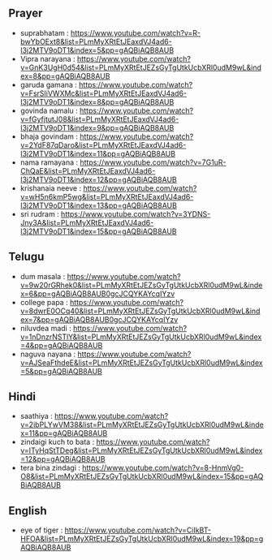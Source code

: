 ## Prayer
* suprabhatam : https://www.youtube.com/watch?v=R-bwYbOExt8&list=PLmMyXRtEtJEaxdVJ4ad6-l3j2MTV9oDT1&index=5&pp=gAQBiAQB8AUB
* Vipra narayana : https://www.youtube.com/watch?v=GnK3UgH0d54&list=PLmMyXRtEtJEZsGyTgUtkUcbXRl0udM9wL&index=8&pp=gAQBiAQB8AUB
* garuda gamana : https://www.youtube.com/watch?v=FsrSIiVWXMc&list=PLmMyXRtEtJEaxdVJ4ad6-l3j2MTV9oDT1&index=8&pp=gAQBiAQB8AUB
* govinda namalu : https://www.youtube.com/watch?v=fGyfjtutJ08&list=PLmMyXRtEtJEaxdVJ4ad6-l3j2MTV9oDT1&index=9&pp=gAQBiAQB8AUB
* bhaja govindam : https://www.youtube.com/watch?v=2YdF87qDaro&list=PLmMyXRtEtJEaxdVJ4ad6-l3j2MTV9oDT1&index=11&pp=gAQBiAQB8AUB
* nama ramayana : https://www.youtube.com/watch?v=7G1uR-ChQaE&list=PLmMyXRtEtJEaxdVJ4ad6-l3j2MTV9oDT1&index=12&pp=gAQBiAQB8AUB
* krishanaia neeve : https://www.youtube.com/watch?v=wH5n6kmP5wg&list=PLmMyXRtEtJEaxdVJ4ad6-l3j2MTV9oDT1&index=13&pp=gAQBiAQB8AUB
* sri rudram : https://www.youtube.com/watch?v=3YDNS-Jny3A&list=PLmMyXRtEtJEaxdVJ4ad6-l3j2MTV9oDT1&index=15&pp=gAQBiAQB8AUB



## Telugu
* dum masala : https://www.youtube.com/watch?v=9w20rGRhek0&list=PLmMyXRtEtJEZsGyTgUtkUcbXRl0udM9wL&index=6&pp=gAQBiAQB8AUB0gcJCQYKAYcqIYzv
* college papa : https://www.youtube.com/watch?v=8dwrE0OCq40&list=PLmMyXRtEtJEZsGyTgUtkUcbXRl0udM9wL&index=7&pp=gAQBiAQB8AUB0gcJCQYKAYcqIYzv
* niluvdea madi : https://www.youtube.com/watch?v=1nDnzrNSTlY&list=PLmMyXRtEtJEZsGyTgUtkUcbXRl0udM9wL&index=4&pp=gAQBiAQB8AUB
* naguva nayana : https://www.youtube.com/watch?v=AJSeaFthdeE&list=PLmMyXRtEtJEZsGyTgUtkUcbXRl0udM9wL&index=5&pp=gAQBiAQB8AUB



## Hindi 
* saathiya : https://www.youtube.com/watch?v=2ibPLYwVM38&list=PLmMyXRtEtJEZsGyTgUtkUcbXRl0udM9wL&index=11&pp=gAQBiAQB8AUB
* zindaigi kuch to bata : https://www.youtube.com/watch?v=ITyHqStTDeg&list=PLmMyXRtEtJEZsGyTgUtkUcbXRl0udM9wL&index=12&pp=gAQBiAQB8AUB
* tera bina zindagi : https://www.youtube.com/watch?v=8-HnmVg0-O8&list=PLmMyXRtEtJEZsGyTgUtkUcbXRl0udM9wL&index=15&pp=gAQBiAQB8AUB


## English
* eye of tiger : https://www.youtube.com/watch?v=CiIkBT-HFOA&list=PLmMyXRtEtJEZsGyTgUtkUcbXRl0udM9wL&index=19&pp=gAQBiAQB8AUB
